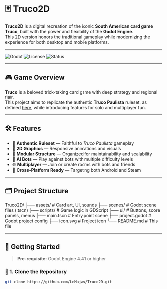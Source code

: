 # 🃏 Truco2D

**Truco2D** is a digital recreation of the iconic **South American card game Truco**, built with the power and flexibility of the **Godot Engine**.  
This 2D version honors the traditional gameplay while modernizing the experience for both desktop and mobile platforms.

---

![Godot](https://img.shields.io/badge/Engine-Godot%204.4.1-blue?logo=godot-engine&style=flat-square)
![License](https://img.shields.io/badge/License-Custom-green?style=flat-square)
![Status](https://img.shields.io/badge/Status-In%20Development-yellow?style=flat-square)

---

## 🎮 Game Overview

**Truco** is a beloved trick-taking card game with deep strategy and regional flair.  
This project aims to replicate the authentic **Truco Paulista** ruleset, as defined [here](https://www.jogatina.com/regras-como-jogar-truco.html), while introducing features for solo and multiplayer fun.

---

## 🛠️ Features

- 🧠 **Authentic Ruleset** — Faithful to *Truco Paulista* gameplay  
- 🎨 **2D Graphics** — Responsive animations and visuals  
- 🧩 **Modular Structure** — Organized for maintainability and scalability  
- 🤖 **AI Bots** — Play against bots with multiple difficulty levels  
- 🌐 **Multiplayer** — Join or create rooms with bots and friends  
- 📱 **Cross-Platform Ready** — Targeting both Android and Steam  

---

## 🗂️ Project Structure
Truco2D/
├── assets/ # Card art, UI, sounds
├── scenes/ # Godot scene files (.tscn)
├── scripts/ # Game logic in GDScript
├── ui/ # Buttons, score panels, menus
├── main.tscn # Entry point scene
├── project.godot # Godot project config
├── icon.svg # Project icon
└── README.md # This file

---

## 🚀 Getting Started

> **Pre-requisite:** Godot Engine 4.4.1 or higher

### 🧩 1. Clone the Repository
```bash
git clone https://github.com/LeMajaw/Truco2D.git
